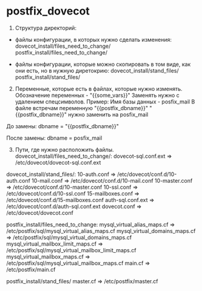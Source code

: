 # postfix_dovecot
1. Структура директорий:
- файлы конфигурации, в которых нужно сделать изменения:
dovecot_install/files_need_to_change/ 
postfix_install/files_need_to_change/

- файлы конфигурации, которые можно скопировать в том виде, как они есть, но в нужную диретокрию:
dovecot_install/stand_files/
postfix_install/stand_files/

2. Переменные, которые есть в файлах, которые нужно изменять.
Обозначение переменных - "{{some_vars}}"
Заменять нужно с удалением спецсимволов.
Пример:
Имя базы данных - posfix_mail
В файле встречам переменную "{{postfix_dbname}}"
"{{postfix_dbname}}" нужно заменить на posfix_mail

До замены:
dbname = "{{postfix_dbname}}"

После замены:
dbname = posfix_mail

3. Пути, где нужно расположить файлы.
dovecot_install/files_need_to_change/:
  dovecot-sql.conf.ext => /etc/dovecot/dovecot-sql.conf.ext

dovecot_install/stand_files/:
  10-auth.conf => /etc/dovecot/conf.d/10-auth.conf
  10-mail.conf => /etc/dovecot/conf.d/10-mail.conf
  10-master.conf => /etc/dovecot/conf.d/10-master.conf
  10-ssl.conf => /etc/dovecot/conf.d/10-ssl.conf
  15-mailboxes.conf => /etc/dovecot/conf.d/15-mailboxes.conf
  auth-sql.conf.ext => /etc/dovecot/conf.d/auth-sql.conf.ext
  dovecot.conf => /etc/dovecot/dovecot.conf
  
postfix_install/files_need_to_change:
  mysql_virtual_alias_maps.cf => /etc/postfix/sql/mysql_virtual_alias_maps.cf
  mysql_virtual_domains_maps.cf => /etc/postfix/sql/mysql_virtual_domains_maps.cf
  mysql_virtual_mailbox_limit_maps.cf => /etc/postfix/sql/mysql_virtual_mailbox_limit_maps.cf
  mysql_virtual_mailbox_maps.cf => /etc/postfix/sql/mysql_virtual_mailbox_maps.cf
  main.cf => /etc/postfix/main.cf

postfix_install/stand_files/
  master.cf => /etc/postfix/master.cf
